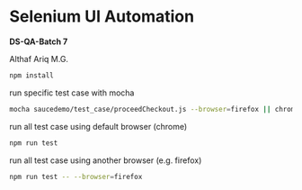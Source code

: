 # Selenium UI Automation

**DS-QA-Batch 7**

Althaf Ariq M.G.


```bash
npm install
```

run specific test case with mocha
```bash
mocha saucedemo/test_case/proceedCheckout.js --browser=firefox || chrome
```

run all test case using default browser (chrome)
```bash
npm run test
```

run all test case using another browser (e.g. firefox)
```bash
npm run test -- --browser=firefox
```